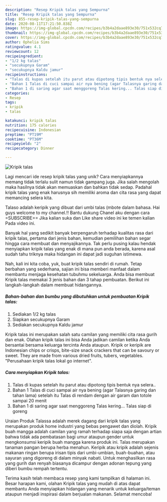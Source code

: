 ```yaml
---
description: "Resep Kripik talas yang Sempurna"
title: "Resep Kripik talas yang Sempurna"
slug: 855-resep-kripik-talas-yang-sempurna
date: 2020-08-11T17:21:50.838Z
image: https://img-global.cpcdn.com/recipes/b3b4a2daae893e30/751x532cq70/kripik-talas-foto-resep-utama.jpg
thumbnail: https://img-global.cpcdn.com/recipes/b3b4a2daae893e30/751x532cq70/kripik-talas-foto-resep-utama.jpg
cover: https://img-global.cpcdn.com/recipes/b3b4a2daae893e30/751x532cq70/kripik-talas-foto-resep-utama.jpg
author: Ophelia Sims
ratingvalue: 4.1
reviewcount: 12
recipeingredient:
- "1/2 kg talas"
- "secukupnya Garam"
- "secukupnya Kaldu jamur"
recipeinstructions:
- "Talas di kupas setelah itu parut atau dipotong tipis bentuk nya selera.."
- "Bahan 1 Talas di cuci sampai air nya bening (agar Talasnya garing dan tahan lama) setelah itu Talas di rendam dengan air garam dan totole sampai 20 menit"
- "Bahan 1 di saring agar saat menggoreng Talas kering... Talas siap di goreng"
categories:
- Resep
tags:
- kripik
- talas

katakunci: kripik talas 
nutrition: 175 calories
recipecuisine: Indonesian
preptime: "PT19M"
cooktime: "PT36M"
recipeyield: "2"
recipecategory: Dinner

---
```



![Kripik talas](https://img-global.cpcdn.com/recipes/b3b4a2daae893e30/751x532cq70/kripik-talas-foto-resep-utama.jpg)

Lagi mencari ide resep kripik talas yang unik? Cara menyiapkannya memang tidak terlalu sulit namun tidak gampang juga. Jika salah mengolah maka hasilnya tidak akan memuaskan dan bahkan tidak sedap. Padahal kripik talas yang enak harusnya sih memiliki aroma dan cita rasa yang dapat memancing selera kita.

Talaso adalah keripik yang dibuat dari umbi talas (mbote dalam bahasa. Hai guys welcome to my channel.!! Bantu dukung Chanel aku dengan cara =SUBSCRIBE== Jika kalian suka dan Like share video ini ke temen kalian Pada video ini.

Banyak hal yang sedikit banyak berpengaruh terhadap kualitas rasa dari kripik talas, pertama dari jenis bahan, kemudian pemilihan bahan segar hingga cara membuat dan menyajikannya. Tak perlu pusing kalau hendak menyiapkan kripik talas yang enak di mana pun anda berada, karena asal sudah tahu triknya maka hidangan ini dapat jadi suguhan istimewa.


Nah, kali ini kita coba, yuk, buat kripik talas sendiri di rumah. Tetap berbahan yang sederhana, sajian ini bisa memberi manfaat dalam membantu menjaga kesehatan tubuhmu sekeluarga. Anda bisa membuat Kripik talas memakai 3 jenis bahan dan 3 tahap pembuatan. Berikut ini langkah-langkah dalam membuat hidangannya.

<!--inarticleads1-->

##### Bahan-bahan dan bumbu yang dibutuhkan untuk pembuatan Kripik talas:

1. Sediakan 1/2 kg talas
1. Siapkan secukupnya Garam
1. Sediakan secukupnya Kaldu jamur


Kripik talas ini merupakan salah satu camilan yang memiliki cita rasa gurih dan enak. Olahan kripik talas ini bisa Anda jadikan camilan ketika Anda bersantai bersama keluarga tercinta Anda ataupun. Kripik or keripik are Indonesian chips or crisps, bite-size snack crackers that can be savoury or sweet. They are made from various dried fruits, tubers, vegetables. &#34;Perusahaan kripik talas lokal go internet&#34;. 

<!--inarticleads2-->

##### Cara menyiapkan Kripik talas:

1. Talas di kupas setelah itu parut atau dipotong tipis bentuk nya selera..
1. Bahan 1 Talas di cuci sampai air nya bening (agar Talasnya garing dan tahan lama) setelah itu Talas di rendam dengan air garam dan totole sampai 20 menit
1. Bahan 1 di saring agar saat menggoreng Talas kering... Talas siap di goreng


Uraian Produk Talassa adalah merek dagang dari kripik talas yang merupakan produk home industri yang bebas pengawet dan diolah. Kripik buah mangga adalah camilan yang ramah terhadap siapa saja dengan artian bahwa tidak ada pembatasan bagi umur ataupun gender untuk mengkonsumsi keripik buah mangga karena produk ini. Talas merupakan tanaman pangan berupa herba menahun. Keripik atau kripik adalah sejenis makanan ringan berupa irisan tipis dari umbi-umbian, buah-buahan, atau sayuran yang digoreng di dalam minyak nabati. Untuk menghasilkan rasa yang gurih dan renyah biasanya dicampur dengan adonan tepung yang diberi bumbu rempah tertentu. 

Terima kasih telah membaca resep yang kami tampilkan di halaman ini. Besar harapan kami, olahan Kripik talas yang mudah di atas dapat membantu Anda menyiapkan hidangan yang menarik untuk keluarga/teman ataupun menjadi inspirasi dalam berjualan makanan. Selamat mencoba!
